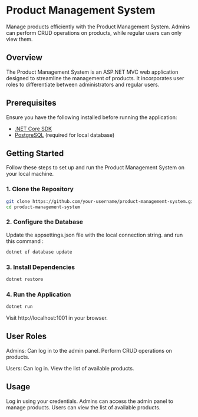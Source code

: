 # Product Management System

Manage products efficiently with the Product Management System. Admins can perform CRUD operations on products, while regular users can only view them.

## Overview

The Product Management System is an ASP.NET MVC web application designed to streamline the management of products. It incorporates user roles to differentiate between administrators and regular users.

## Prerequisites

Ensure you have the following installed before running the application:

- [.NET Core SDK](https://dotnet.microsoft.com/download)
- [PostgreSQL](https://www.postgresql.org/download) (required for local database)

## Getting Started

Follow these steps to set up and run the Product Management System on your local machine.

### 1. Clone the Repository

```bash
git clone https://github.com/your-username/product-management-system.git
cd product-management-system
```

### 2. Configure the Database

Update the appsettings.json file with the local connection string.
and run this command : 
```bash
dotnet ef database update
```

### 3. Install Dependencies

```bash
dotnet restore
```

### 4. Run the Application

```bash
dotnet run
```

Visit http://localhost:1001 in your browser.

## User Roles

Admins:
Can log in to the admin panel.
Perform CRUD operations on products.

Users:
Can log in.
View the list of available products.

## Usage

Log in using your credentials.
Admins can access the admin panel to manage products.
Users can view the list of available products.
